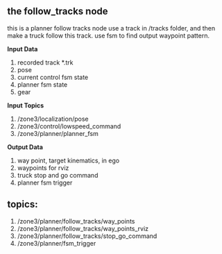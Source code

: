 ## the follow_tracks node

this is a planner follow tracks node
use a track in /tracks folder, and then make a truck follow this track.
use fsm to find output waypoint pattern.

**Input Data**

1. recorded track *.trk
2. pose
3. current control fsm state
4. planner fsm state
5. gear

**Input Topics**

1. /zone3/localization/pose
2. /zone3/control/lowspeed_command
3. /zone3/planner/planner_fsm

**Output Data**

1. way point, target kinematics, in ego
2. waypoints for rviz
3. truck stop and go command
4. planner fsm trigger

## topics:

1. /zone3/planner/follow_tracks/way_points
2. /zone3/planner/follow_tracks/way_points_rviz
3. /zone3/planner/follow_tracks/stop_go_command
4. /zone3/planner/fsm_trigger